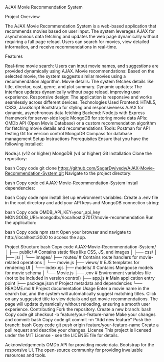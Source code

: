 AJAX Movie Recommendation System

Project Overview

The AJAX Movie Recommendation System is a web-based application that recommends movies based on user input. The system leverages AJAX for asynchronous data fetching and updates the web page dynamically without requiring a full page reload. Users can search for movies, view detailed information, and receive recommendations in real-time.

Features

Real-time movie search: Users can input movie names, and suggestions are provided dynamically using AJAX.
Movie recommendations: Based on the selected movie, the system suggests similar movies using a recommendation algorithm.
Movie details: The system fetches details like title, director, cast, genre, and plot summary.
Dynamic updates: The interface updates dynamically without page reload, improving user experience.
Responsive design: The application is responsive and works seamlessly across different devices.
Technologies Used
Frontend:
HTML5, CSS3, JavaScript
Bootstrap for styling and responsiveness
AJAX for dynamic, asynchronous data fetching
Backend:
Node.js with Express framework for server-side logic
MongoDB for storing movie data
APIs:
OMDb API (Open Movie Database) or a custom recommendation algorithm for fetching movie details and recommendations
Tools:
Postman for API testing
Git for version control
MongoDB Compass for database management
Setup Instructions
Prerequisites
Ensure that you have the following installed:

Node.js (v12 or higher)
MongoDB (v4 or higher)
Git
Installation
Clone the repository:

bash
Copy code
git clone https://github.com/SagarDwivedy/AJAX-Movie-Recommendation-System.git
Navigate to the project directory:

bash
Copy code
cd AJAX-Movie-Recommendation-System
Install dependencies:

bash
Copy code
npm install
Set up environment variables: Create a .env file in the root directory and add your API keys and MongoDB connection string:

bash
Copy code
OMDB_API_KEY=your_api_key
MONGODB_URI=mongodb://localhost:27017/movie-recommendation
Run the application:

bash
Copy code
npm start
Open your browser and navigate to http://localhost:3000 to access the app.

Project Structure
bash
Copy code
AJAX-Movie-Recommendation-System/
│
├── public/                # Contains static files like CSS, JS, and images
│   ├── css/
│   ├── js/
│   └── images/
├── routes/                # Contains route handlers for movie-related operations
│   └── movie.js
├── views/                 # EJS templates for rendering UI
│   └── index.ejs
├── models/                # Contains Mongoose models for movie schema
│   └── Movie.js
├── .env                   # Environment variables file (not to be included in version control)
├── app.js                 # Main application entry point
├── package.json           # Project metadata and dependencies
└── README.md              # Project documentation
Usage
Enter a movie name in the search bar, and the system will automatically suggest matching titles.
Click on any suggested title to view details and get movie recommendations.
The page will update dynamically without reloading, ensuring a smooth user experience.
Contributing
Fork the repository.
Create a new branch:
bash
Copy code
git checkout -b feature/your-feature-name
Make your changes and commit:
bash
Copy code
git commit -m "Add new feature"
Push the branch:
bash
Copy code
git push origin feature/your-feature-name
Create a pull request and describe your changes.
License
This project is licensed under the MIT License - see the LICENSE file for details.

Acknowledgements
OMDb API for providing movie data.
Bootstrap for the responsive UI.
The open-source community for providing invaluable resources and tools.
